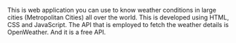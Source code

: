 This is web application you can use to know weather conditions in large cities (Metropolitan Cities) all over the world.
This is developed using HTML, CSS and JavaScript.
The API that is employed to fetch the weather details is OpenWeather. And it is a free API.
